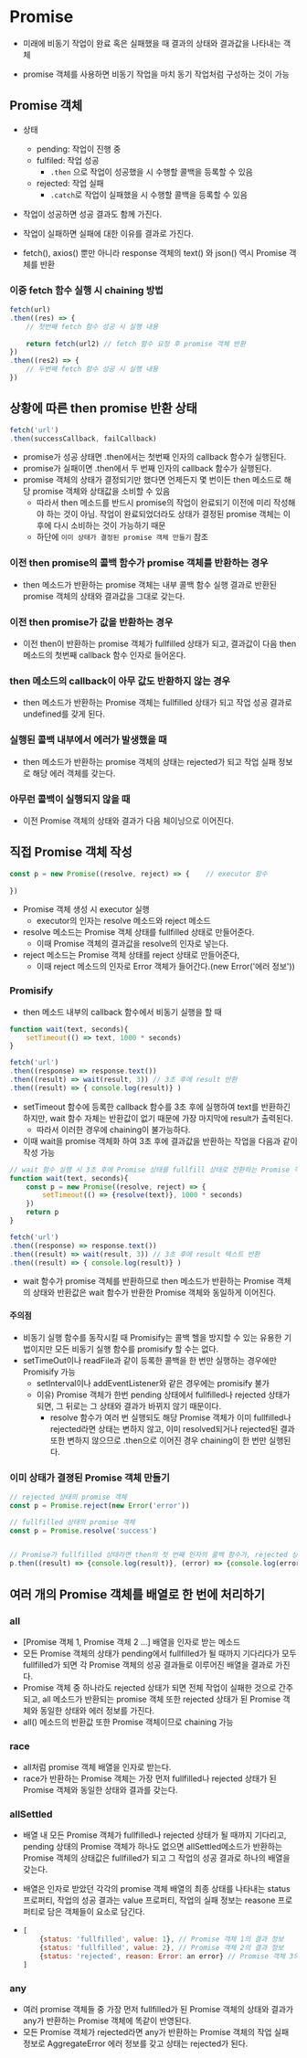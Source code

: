 # Promise

- 미래에 비동기 작업이 완료 혹은 실패했을 때 결과의 상태와 결과값을 나타내는 객체

- promise 객체를 사용하면 비동기 작업을 마치 동기 작업처럼 구성하는 것이 가능



## Promise 객체

- 상태
  - pending: 작업이 진행 중
  - fulfiled: 작업 성공
    - `.then` 으로 작업이 성공했을 시 수행할 콜백을 등록할 수 있음
  - rejected: 작업 실패
    - `.catch`로 작업이 실패했을 시 수행할 콜백을 등록할 수 있음

- 작업이 성공하면 성공 결과도 함께 가진다.
- 작업이 실패하면 실패에 대한 이유를 결과로 가진다.

- fetch(), axios() 뿐만 아니라 response 객체의 text() 와 json() 역시 Promise 객체를 반환



### 이중 fetch 함수 실행 시 chaining 방법

```js
fetch(url)
.then((res) => {
	// 첫번째 fetch 함수 성공 시 실행 내용
	
	return fetch(url2) // fetch 함수 요청 후 promise 객체 반환
})
.then((res2) => {
	// 두번째 fetch 함수 성공 시 실행 내용
})
```



## 상황에 따른 then promise 반환 상태

```js
fetch('url')
.then(successCallback, failCallback)
```

- promise가 성공 상태면 .then에서는 첫번째 인자의 callback 함수가 실행된다.
- promise가 실패이면 .then에서 두 번째 인자의 callback 함수가 실행된다.
- promise 객체의 상태가 결정되기만 했다면 언제든지 몇 번이든 then 메소드로 해당 promise 객체와 상태값을 소비할 수 있음
  - 따라서 then 메소드를 반드시 promise의 작업이 완료되기 이전에 미리 작성해야 하는 것이 아님. 작업이 완료되었더라도 상태가 결정된 promise 객체는 이후에 다시 소비하는 것이 가능하기 때문
  - 하단에 `이미 상태가 결정된 promise 객체 만들기` 참조




### 이전 then promise의 콜백 함수가 promise 객체를 반환하는 경우

- then 메소드가 반환하는 promise 객체는 내부 콜백 함수 실행 결과로 반환된 promise 객체의 상태와 결과값을 그대로 갖는다.



### 이전 then promise가 값을 반환하는 경우

- 이전 then이 반환하는 promise 객체가 fullfilled 상태가 되고,  결과값이 다음 then 메소드의 첫번째 callback 함수 인자로 들어온다.



### then 메소드의 callback이 아무 값도 반환하지 않는 경우

- then 메소드가 반환하는 Promise 객체는 fullfilled 상태가 되고 작업 성공 결과로 undefined를 갖게 된다.



### 실행된 콜백 내부에서 에러가 발생했을 때

- then 메소드가 반환하는 promise 객체의 상태는 rejected가 되고 작업 실패 정보로 해당 에러 객체를 갖는다.



### 아무런 콜백이 실행되지 않을 때

- 이전 Promise 객체의 상태와 결과가 다음 체이닝으로 이어진다.





## 직접 Promise 객체 작성

```js
const p = new Promise((resolve, reject) => {	// executor 함수
    
})
```

- Promise 객체 생성 시 executor 실행
  - executor의 인자는 resolve 메소드와 reject 메소드
- resolve 메소드는 Promise 객체 상태를 fullfilled 상태로 만들어준다.
  - 이때 Promise 객체의 결과값을 resolve의 인자로 넣는다.
- reject 메소드는 Promise 객체 상태를 reject 상태로 만들어준다,
  - 이때 reject 메소드의 인자로 Error 객체가 들어간다.(new Error('에러 정보'))



### Promisify

- then 메소드 내부의 callback 함수에서 비동기 실행을 할 때

```js
function wait(text, seconds){
    setTimeout(() => text, 1000 * seconds)
}

fetch('url')
.then((response) => response.text())
.then((result) => wait(result, 3)) // 3초 후에 result 반환
.then((result) => { console.log(result)} )
```

- setTimeout 함수에 등록한 callback 함수를 3초 후에 실행하여 text를 반환하긴 하지만, wait 함수 자체는 반환값이 없기 때문에 가장 마지막에 result가 출력된다.
  - 따라서 이러한 경우에 chaining이 불가능하다.
- 이때 wait을 promise 객체화 하여 3초 후에 결과값을 반환하는 작업을 다음과 같이 작성 가능

```js
// wait 함수 실행 시 3초 후에 Promise 상태를 fullfill 상태로 전환하는 Promise 객체를 반환  
function wait(text, seconds){
    const p = new Promise((resolve, reject) => {
	    setTimeout(() => {resolve(text)}, 1000 * seconds)    
    })
    return p
}

fetch('url')
.then((response) => response.text())
.then((result) => wait(result, 3)) // 3초 후에 result 텍스트 반환
.then((result) => { console.log(result)} )
```

- wait 함수가 promise 객체를 반환하므로 then 메소드가 반환하는 Promise 객체의 상태와 반환값은 wait 함수가 반환한 Promise 객체와 동일하게 이어진다.

#### 주의점

- 비동기 실행 함수를 동작시킬 때 Promisify는 콜백 헬을 방지할 수 있는 유용한 기법이지만 모든 비동기 실행 함수를 promisify 할 수는 없다.
- setTimeOut이나 readFile과  같이 등록한 콜백을 한 번만 실행하는 경우에만 Promisify 가능
  - setInterval이나 addEventListener와 같은 경우에는 promisify 불가
  - 이유) Promise 객체가 한번 pending 상태에서 fullfilled나 rejected 상태가 되면, 그 뒤로는 그 상태와 결과가 바뀌지 않기 때문이다.
    - resolve 함수가 여러 번 실행되도 해당 Promise 객체가 이미 fullfilled나 rejected라면 상태는 변하지 않고, 이미 resolved되거나 rejected된 결과 또한 변하지 않으므로 .then으로 이어진 경우 chaining이 한 번만 실행된다.





### 이미 상태가 결졍된 Promise 객체 만들기

```js
// rejected 상태의 promise 객체
const p = Promise.reject(new Error('error'))

// fullfilled 상태의 promise 객체
const p = Promise.resolve('success')


// Promise가 fullfilled 상태라면 then의 첫 번째 인자의 콜백 함수가, rejected 상태라면 두 번째 인자의 콜백 함수가 실행된다.
p.then((result) => {console.log(result)}, (error) => {console.log(error)})
```



## 여러 개의 Promise 객체를 배열로 한 번에 처리하기

### all

- [Promise 객체 1, Promise 객체 2 ...] 배열을 인자로 받는 메소드
- 모든 Promise 객체의 상태가 pending에서 fullfilled가 될 때까지 기다리다가 모두 fullfilled가 되면 각 Promise 객체의 성공 결과들로 이루어진 배열을 결과로 가진다.
- Promise 객체 중 하나라도 rejected 상태가 되면 전체 작업이 실패한 것으로 간주되고, all 메소드가 반환되는 promise 객체 또한 rejected 상태가 된 Promise 객체와 동일한 상태와 에러 정보를 가진다.
- all() 메소드의 반환값 또한 Promise 객체이므로 chaining 가능



### race

- all처럼 promise 객체 배열을 인자로 받는다.
- race가 반환하는 Promise 객체는 가장 먼저 fullfilled나 rejected 상태가 된 Promise 객체와 동일한 상태와 결과를 갖는다.



### allSettled 

- 배열 내 모든 Promise 객체가 fullfilled나 rejected 상태가 될 때까지 기다리고, pending 상태의 Promise 객체가 하나도 없으면 allSettled메소드가 반환하는 Promise 객체의 상태값은 fullfilled가 되고 그 작업의 성공 결과로 하나의 배열을 갖는다.

- 배열은 인자로 받았던 각각의 promise 객체 배열의 최종 상태를 나타내는 status 프로퍼티, 작업의 성공 결과는 value 프로퍼티, 작업의 실패 정보는 reasone 프로퍼티로 담은 객체들이 요소로 담긴다.

- ```js
  [
      {status: 'fullfilled', value: 1}, // Promise 객체 1의 결과 정보
      {status: 'fullfilled', value: 2}, // Promise 객체 2의 결과 정보
      {status: 'rejected', reason: Error: an error} // Promise 객체 3의 결과 정보
  ]
  ```



### any

- 여러 promise 객체들 중 가장 먼저 fullfilled가 된 Promise 객체의 상태와 결과가 any가 반환하는 Promise 객체에 똑같이 반영된다.
- 모든 Promise 객체가 rejected라면 any가 반환하는 Promise 객체의 작업 실패 정보로 AggregateError 에러 정보를 갖고 상태는 rejected가 된다.